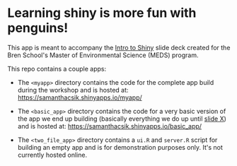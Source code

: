 # Learning shiny is more fun with penguins!

This app is meant to accompany the [Intro to Shiny](https://ucsb-meds.github.io/shiny-workshop/#1) slide deck created for the Bren School's Master of Environmental Science (MEDS) program.

This repo contains a couple apps: 

* The `<myapp>` directory contains the code for the complete app build during the workshop and is hosted at: https://samanthacsik.shinyapps.io/myapp/

* The `<basic_app>` directory contains the code for a very basic version of the app we end up building (basically everything we do up until [slide X]()) and is hosted at: https://samanthacsik.shinyapps.io/basic_app/ 

* The `<two_file_app>` directory contains a `ui.R` and `server.R` script for building an empty app and is for demonstration purposes only. It's not currently hosted online.

